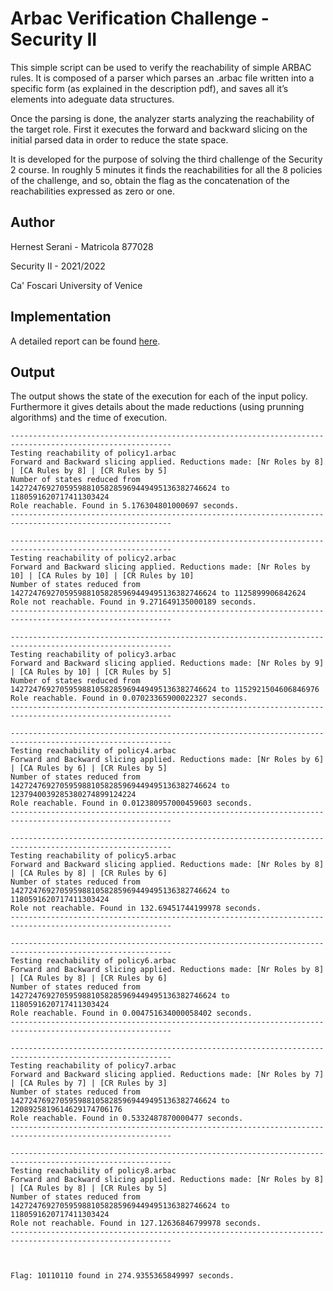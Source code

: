 # Arbac Verification Challenge - Security II
This simple script can be used to verify the reachability of simple ARBAC rules. It is composed
of a parser which parses an .arbac file written into a specific form (as explained
in the description pdf), and saves all it’s elements into adeguate data structures.

Once the parsing is done, the analyzer starts analyzing the reachability of the target role.
First it executes the forward and backward slicing on the initial parsed
data in order to reduce the state space.

It is developed for the purpose of solving the third challenge of the
Security 2 course. In roughly 5 minutes it finds the reachabilities for all the 8
policies of the challenge, and so, obtain the flag as the concatenation of the
reachabilities expressed as zero or one.

## Author
Hernest Serani - Matricola 877028

Security II - 2021/2022

Ca' Foscari University of Venice

## Implementation
A detailed report can be found [here](docs/report.pdf).

## Output
The output shows the state of the execution for each of the input policy. Furthermore it gives
details about the made reductions (using prunning algorithms) and the time of execution.


```{bash}
----------------------------------------------------------------------------------------------------------
Testing reachability of policy1.arbac
Forward and Backward slicing applied. Reductions made: [Nr Roles by 8] | [CA Rules by 8] | [CR Rules by 5]
Number of states reduced from 1427247692705959881058285969449495136382746624 to 1180591620717411303424
Role reachable. Found in 5.176304801000697 seconds.
----------------------------------------------------------------------------------------------------------

----------------------------------------------------------------------------------------------------------
Testing reachability of policy2.arbac
Forward and Backward slicing applied. Reductions made: [Nr Roles by 10] | [CA Rules by 10] | [CR Rules by 10]
Number of states reduced from 1427247692705959881058285969449495136382746624 to 1125899906842624
Role not reachable. Found in 9.271649135000189 seconds.
----------------------------------------------------------------------------------------------------------

----------------------------------------------------------------------------------------------------------
Testing reachability of policy3.arbac
Forward and Backward slicing applied. Reductions made: [Nr Roles by 9] | [CA Rules by 10] | [CR Rules by 5]
Number of states reduced from 1427247692705959881058285969449495136382746624 to 1152921504606846976
Role reachable. Found in 0.07023365900022327 seconds.
----------------------------------------------------------------------------------------------------------

----------------------------------------------------------------------------------------------------------
Testing reachability of policy4.arbac
Forward and Backward slicing applied. Reductions made: [Nr Roles by 6] | [CA Rules by 6] | [CR Rules by 5]
Number of states reduced from 1427247692705959881058285969449495136382746624 to 1237940039285380274899124224
Role reachable. Found in 0.012380957000459603 seconds.
----------------------------------------------------------------------------------------------------------

----------------------------------------------------------------------------------------------------------
Testing reachability of policy5.arbac
Forward and Backward slicing applied. Reductions made: [Nr Roles by 8] | [CA Rules by 8] | [CR Rules by 6]
Number of states reduced from 1427247692705959881058285969449495136382746624 to 1180591620717411303424
Role not reachable. Found in 132.69451744199978 seconds.
----------------------------------------------------------------------------------------------------------

----------------------------------------------------------------------------------------------------------
Testing reachability of policy6.arbac
Forward and Backward slicing applied. Reductions made: [Nr Roles by 8] | [CA Rules by 8] | [CR Rules by 6]
Number of states reduced from 1427247692705959881058285969449495136382746624 to 1180591620717411303424
Role reachable. Found in 0.004751634000058402 seconds.
----------------------------------------------------------------------------------------------------------

----------------------------------------------------------------------------------------------------------
Testing reachability of policy7.arbac
Forward and Backward slicing applied. Reductions made: [Nr Roles by 7] | [CA Rules by 7] | [CR Rules by 3]
Number of states reduced from 1427247692705959881058285969449495136382746624 to 1208925819614629174706176
Role reachable. Found in 0.5332487870000477 seconds.
----------------------------------------------------------------------------------------------------------

----------------------------------------------------------------------------------------------------------
Testing reachability of policy8.arbac
Forward and Backward slicing applied. Reductions made: [Nr Roles by 8] | [CA Rules by 8] | [CR Rules by 5]
Number of states reduced from 1427247692705959881058285969449495136382746624 to 1180591620717411303424
Role not reachable. Found in 127.12636846799978 seconds.
----------------------------------------------------------------------------------------------------------



Flag: 10110110 found in 274.9355365849997 seconds.

```